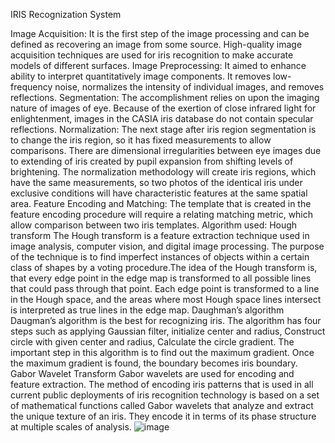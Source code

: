 IRIS Recognization System

Image Acquisition: It is the first step of the image processing and can be defined as recovering an image from some source. High-quality image acquisition techniques are used for iris recognition to make accurate models of different surfaces.
Image Preprocessing: It aimed to enhance ability to interpret quantitatively image components. It removes low-frequency noise, normalizes the intensity of individual images, and removes reflections. 
Segmentation: The accomplishment relies on upon the imaging nature of images of eye. Because of the exertion of close infrared light for enlightenment, images in the CASIA iris database do not contain specular reflections.
Normalization: The next stage after iris region segmentation is to change the iris region, so it has fixed measurements to allow comparisons. There are dimensional irregularities between eye images due to extending of iris created by pupil expansion from shifting levels of brightening. The normalization methodology will create iris regions, which have the same measurements, so two photos of the identical iris under exclusive conditions will have characteristic features at the same spatial area.
Feature Encoding and Matching: The template that is created in the feature encoding procedure will require a relating matching metric, which allow comparison between two iris templates.
Algorithm used:
Hough transform
The Hough transform is a feature extraction technique used in image analysis, computer vision, and digital image processing. The purpose of the technique is to find imperfect instances of objects within a certain class of shapes by a voting procedure.The idea of the Hough transform is, that every edge point in the edge map is transformed to all possible lines that could pass through that point. Each edge point is transformed to a line in the Hough space, and the areas where most Hough space lines intersect is interpreted as true lines in the edge map.
Daughman’s algorithm
Daugman’s algorithm is the best for recognizing iris. The algorithm has four steps such as applying Gaussian filter, initialize center and radius, Construct circle with given center and radius, Calculate the circle gradient. The important step in this algorithm is to find out the maximum gradient. Once the maximum gradient is found, the boundary becomes iris boundary.
Gabor Wavelet Transform
Gabor wavelets are used for encoding and feature extraction. The method of encoding iris patterns that is used in all current public deployments of iris recognition technology is based on a set of mathematical functions called Gabor wavelets that analyze and extract the unique texture of an iris. They encode it in terms of its phase structure at multiple scales of analysis.
![image](https://user-images.githubusercontent.com/38567191/194850742-9ec19444-7d6f-4e6e-ac81-c5fc8c051af2.png)


